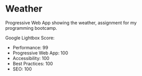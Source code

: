 # Weather
Progressive Web App showing the weather, assignment for my programming bootcamp.  

Google Lightbox Score:

- Performance: 99
- Progressive Web App: 100
- Accessibility: 100
- Best Practices: 100
- SEO: 100
